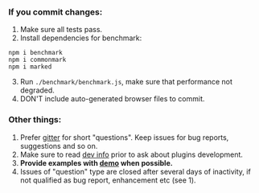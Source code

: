 ### If you commit changes:

1. Make sure all tests pass.
2. Install dependencies for benchmark:

```
npm i benchmark
npm i commonmark
npm i marked
```

3. Run `./benchmark/benchmark.js`, make sure that performance not degraded.
4. DON'T include auto-generated browser files to commit.

### Other things:

1. Prefer [gitter](https://gitter.im/markdown-it/markdown-it) for short "questions".
   Keep issues for bug reports, suggestions and so on.
2. Make sure to read [dev info](https://github.com/markdown-it/markdown-it/tree/master/docs)
   prior to ask about plugins development.
3. __Provide examples with [demo](https://markdown-it.github.io/) when possible.__
4. Issues of "question" type are closed after several days of inactivity,
   if not qualified as bug report, enhancement etc (see 1).

